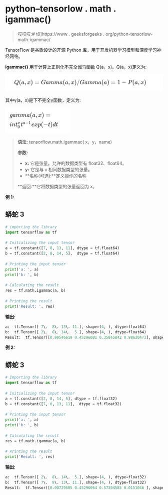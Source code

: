 # python–tensorlow . math . igammac()

> 哎哎哎:# t0]https://www . geeksforgeeks . org/python-tensorlow-math-igammac/

TensorFlow 是谷歌设计的开源 Python 库，用于开发机器学习模型和深度学习神经网络。

**igammac()** 用于计算上正则化不完全伽马函数 Q(a，x)。Q(a，x)定义为:

![](img/b968f7d979ec90b7102965e23c26faf9.png)

其中γ(a，x)是下不完全γ函数，定义为:

![](img/c41a7a75baadda57db668825a794edfe.png)

> **语法:** tensorflow.math.igammac( x，y，name)
> 
> **参数:**
> 
> *   **x:** 它是张量。允许的数据类型有 float32、float64。
> *   **y:** 它是与 x 相同数据类型的张量。
> *   **名称(可选):**定义操作的名称
> 
> **返回:**它将数据类型的张量返回为 x。

**例 1:**

## 蟒蛇 3

```py
# importing the library
import tensorflow as tf

# Initializing the input tensor
a = tf.constant([7, 8, 13, 11], dtype = tf.float64)
b = tf.constant([2, 8, 14, 5],  dtype = tf.float64)

# Printing the input tensor
print('a: ', a)
print('b: ', b)

# Calculating the result
res = tf.math.igammac(a, b)

# Printing the result
print('Result: ', res)
```

**输出:**

```py
a:  tf.Tensor([ 7\.  8\. 13\. 11.], shape=(4, ), dtype=float64)
b:  tf.Tensor([ 2\.  8\. 14\.  5.], shape=(4, ), dtype=float64)
Result:  tf.Tensor([0.99546619 0.45296081 0.35845842 0.98630473], shape=(4, ), dtype=float64)
```

**例 2:**

## 蟒蛇 3

```py
# Importing the library
import tensorflow as tf

# Initializing the input tensor
a = tf.constant([2, 8, 14, 5], dtype = tf.float32)
b = tf.constant([7, 8, 13, 11],  dtype = tf.float32)

# Printing the input tensor
print('a: ', a)
print('b: ', b)

# Calculating the result
res = tf.math.igammac(a, b)

# Printing the result
print('Result: ', res)
```

**输出:**

```py
a:  tf.Tensor([ 2\.  8\. 14\.  5.], shape=(4, ), dtype=float32)
b:  tf.Tensor([ 7\.  8\. 13\. 11.], shape=(4, ), dtype=float32)
Result:  tf.Tensor([0.00729505 0.45296064 0.57304585 0.0151046 ], shape=(4, ), dtype=float32)
```